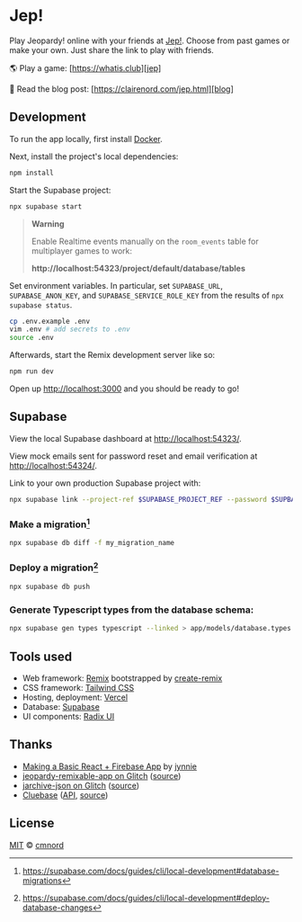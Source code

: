 # Jep!

Play Jeopardy! online with your friends at [Jep!][jep]. Choose from past games or make your own. Just share the link to play with friends.

:earth_americas: Play a game: [https://whatis.club][jep]

:newspaper: Read the blog post: [https://clairenord.com/jep.html][blog]

## Development

To run the app locally, first install [Docker][docker].

Next, install the project's local dependencies:

```sh
npm install
```

Start the Supabase project:

```ts
npx supabase start
```

> **Warning**
>
> Enable Realtime events manually on the `room_events` table for multiplayer
> games to work:
>
> **http://localhost:54323/project/default/database/tables**

Set environment variables. In particular, set `SUPABASE_URL`,
`SUPABASE_ANON_KEY`, and `SUPABASE_SERVICE_ROLE_KEY` from the results of `npx
supabase status`.

```sh
cp .env.example .env
vim .env # add secrets to .env
source .env
```

Afterwards, start the Remix development server like so:

```sh
npm run dev
```

Open up [http://localhost:3000](http://localhost:3000) and you should be ready to go!

## Supabase

View the local Supabase dashboard at
[http://localhost:54323/](http://localhost:54323/).

View mock emails sent for password reset and email verification at
[http://localhost:54324/](http://localhost:54324/).

Link to your own production Supabase project with:

```sh
npx supabase link --project-ref $SUPABASE_PROJECT_REF --password $SUPBABASE_DB_PASSWORD
```

### Make a migration[^1]

```sh
npx supabase db diff -f my_migration_name
```

### Deploy a migration[^2]

```sh
npx supabase db push
```

### Generate Typescript types from the database schema:

```sh
npx supabase gen types typescript --linked > app/models/database.types.ts
```

## Tools used

- Web framework: [Remix](https://remix.run/) bootstrapped by
  [create-remix](https://www.npmjs.com/package/create-remix)
- CSS framework: [Tailwind CSS](https://tailwindcss.com/)
- Hosting, deployment: [Vercel](https://vercel.com)
- Database: [Supabase](https://supabase.com/)
- UI components: [Radix UI](https://radix-ui.com/)

## Thanks

- [Making a Basic React + Firebase
  App](https://paper.dropbox.com/doc/Making-a-Basic-React-Firebase-App--Bys208PiI1n34J9lnkc7lzRxAg-oepkAUyjqbd7Ts0hIB8U4)
  by [jynnie](https://github.com/jynnie)
- [jeopardy-remixable-app on Glitch](https://jeopardy-remixable-app.glitch.me)
  ([source](https://glitch.com/~jeopardy-remixable-app))
- [jarchive-json on Glitch](https://jarchive-json.glitch.me)
  ([source](https://glitch.com/~jarchive-json))
- [Cluebase](https://cluebase.readthedocs.io/en/latest/)
  ([API](cluebase.lukelav.in/), [source](https://github.com/lukelavin/cluebase))

## License

[MIT](https://github.com/cmnord/jep/blob/main/LICENSE) ©
[cmnord](https://github.com/cmnord/)

[jep]: https://whatis.club
[blog]: https://clairenord.com/jep.html
[docker]: https://www.docker.com/

[^1]: https://supabase.com/docs/guides/cli/local-development#database-migrations
[^2]: https://supabase.com/docs/guides/cli/local-development#deploy-database-changes
